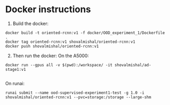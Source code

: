 # Docker instructions
1. Build the docker:
```shell
docker build -t oriented-rcnn:v1 -f docker/OOD_experiment_1/Dockerfile .
docker tag oriented-rcnn:v1 shovalmishal/oriented-rcnn:v1
docker push shovalmishal/oriented-rcnn:v1
```
2. Then run the docker:
On the A5000:
```shell
docker run --gpus all -v $(pwd):/workspace/ -it shovalmishal/ad-stage1:v1


```
On runai:
```shell
runai submit --name ood-supervised-experiment1-test -g 1.0 -i shovalmishal/oriented-rcnn:v1 --pvc=storage:/storage --large-shm 
```

